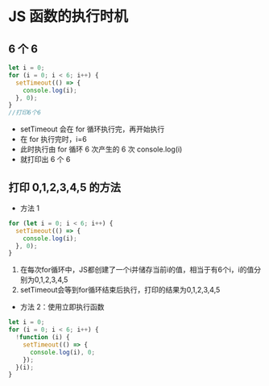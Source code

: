 # JS 函数的执行时机

## 6 个 6

```javascript
let i = 0;
for (i = 0; i < 6; i++) {
  setTimeout(() => {
    console.log(i);
  }, 0);
}
//打印6个6
```

- setTimeout 会在 for 循环执行完，再开始执行
- 在 for 执行完时，i=6
- 此时执行由 for 循环 6 次产生的 6 次 console.log(i)
- 就打印出 6 个 6

## 打印 0,1,2,3,4,5 的方法

- 方法 1

```javascript
for (let i = 0; i < 6; i++) {
  setTimeout(() => {
    console.log(i);
  }, 0);
}
```
  1. 在每次for循环中，JS都创建了一个i并储存当前i的值，相当于有6个i，i的值分别为0,1,2,3,4,5
  2. setTimeout会等到for循环结束后执行，打印的结果为0,1,2,3,4,5
  
- 方法 2：使用立即执行函数

```javascript
let i = 0;
for (i = 0; i < 6; i++) {
  !function (i) {
    setTimeout(() => {
      console.log(i), 0;
    });
  }(i);
}
```
